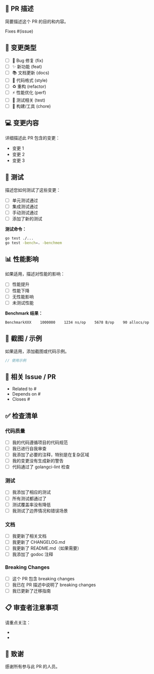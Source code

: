 ## 📝 PR 描述

简要描述这个 PR 的目的和内容。

Fixes #(issue)

## 🎯 变更类型

- [ ] 🐛 Bug 修复 (fix)
- [ ] ✨ 新功能 (feat)
- [ ] 📚 文档更新 (docs)
- [ ] 🎨 代码格式 (style)
- [ ] ♻️ 重构 (refactor)
- [ ] ⚡ 性能优化 (perf)
- [ ] 🧪 测试相关 (test)
- [ ] 🔧 构建/工具 (chore)

## 💻 变更内容

详细描述此 PR 包含的变更：

- 变更 1
- 变更 2
- 变更 3

## 🧪 测试

描述您如何测试了这些变更：

- [ ] 单元测试通过
- [ ] 集成测试通过
- [ ] 手动测试通过
- [ ] 添加了新的测试

**测试命令：**
```bash
go test ./...
go test -bench=. -benchmem
```

## 📊 性能影响

如果适用，描述对性能的影响：

- [ ] 性能提升
- [ ] 性能下降
- [ ] 无性能影响
- [ ] 未测试性能

**Benchmark 结果：**
```
BenchmarkXXX    1000000    1234 ns/op    5678 B/op    90 allocs/op
```

## 📸 截图 / 示例

如果适用，添加截图或代码示例。

```go
// 使用示例
```

## 🔗 相关 Issue / PR

- Related to #
- Depends on #
- Closes #

## ✅ 检查清单

### 代码质量
- [ ] 我的代码遵循项目的代码规范
- [ ] 我已进行自我审查
- [ ] 我添加了必要的注释，特别是在复杂区域
- [ ] 我的变更没有生成新的警告
- [ ] 代码通过了 golangci-lint 检查

### 测试
- [ ] 我添加了相应的测试
- [ ] 所有测试都通过了
- [ ] 测试覆盖率没有降低
- [ ] 我测试了边界情况和错误场景

### 文档
- [ ] 我更新了相关文档
- [ ] 我更新了 CHANGELOG.md
- [ ] 我更新了 README.md（如果需要）
- [ ] 我添加了 godoc 注释

### Breaking Changes
- [ ] 这个 PR 包含 breaking changes
- [ ] 我已在 PR 描述中说明了 breaking changes
- [ ] 我已更新了迁移指南

## 📋 审查者注意事项

请重点关注：

- 
- 

## 🙏 致谢

感谢所有参与此 PR 的人员。

